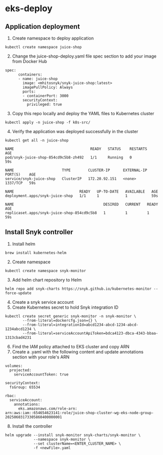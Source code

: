 # eks-deploy

## Application deployment
1. Create namespace to deploy application
```
kubectl create namespace juice-shop
```
2. Change the juice-shop-deploy.yaml file spec section to add your image from Docker Hub
```
spec:
      containers:
      - name: juice-shop
        image: <mhitosnyk/snyk-juice-shop:latest>
        imagePullPolicy: Always
        ports:
        - containerPort: 3000
        securityContext:
          privileged: true
```
3. Copy this repo locally and deploy the YAML files to Kubernetes cluster
```
kubectl apply -n juice-shop -f k8s-src/
```
4. Verify the application was deployed successfully in the cluster
```
kubectl get all -n juice-shop

NAME                                   READY   STATUS    RESTARTS   AGE
pod/snyk-juice-shop-854cd9c5b8-zh492   1/1     Running   0          59s

NAME                      TYPE        CLUSTER-IP      EXTERNAL-IP   PORT(S)    AGE
service/snyk-juice-shop   ClusterIP   172.20.92.151   <none>        1337/TCP   59s

NAME                              READY   UP-TO-DATE   AVAILABLE   AGE
deployment.apps/snyk-juice-shop   1/1     1            1           59s

NAME                                         DESIRED   CURRENT   READY   AGE
replicaset.apps/snyk-juice-shop-854cd9c5b8   1         1         1       59s
```

## Install Snyk controller
1. Install helm
```
brew install kubernetes-helm
```
2. Create namespace
```
kubectl create namespace snyk-monitor
```
3. Add helm chart repository to Helm
```
helm repo add snyk-charts https://snyk.github.io/kubernetes-monitor --force-update
```
4. Create a snyk service account
5. Create Kubernetes secret to hold Snyk integration ID
```
kubectl create secret generic snyk-monitor -n snyk-monitor \
        --from-literal=dockercfg.json={} \
        --from-literal=integrationId=abcd1234-abcd-1234-abcd-1234abcd1234 \
        --from-literal=serviceAccountApiToken=bdca4123-dbca-4343-bbaa-1313cbad4231
```
6. Find the IAM policy attached to EKS cluster and copy ARN
7. Create a <newFile>.yaml with the following content and update annotations section with your role's ARN
```
volumes:
  projected:
    serviceAccountToken: true
    
securityContext:
  fsGroup: 65534

rbac:
  serviceAccount:
    annotations:
      eks.amazonaws.com/role-arn: arn:aws:iam::654654623141:role/juice-shop-cluster-wg-eks-node-group-20250603173305860400000001
```
8. Install the controller
```
helm upgrade --install snyk-monitor snyk-charts/snyk-monitor \
             --namespace snyk-monitor \
             --set clusterName=<ENTER_CLUSTER_NAME> \
             -f <newFile>.yaml
```
